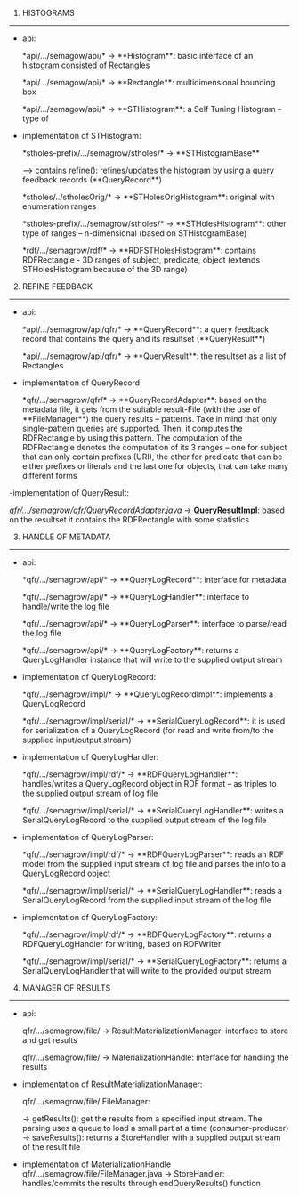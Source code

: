 1) HISTOGRAMS
-------------

- api:
	<p>*api/.../semagow/api/* → **Histogram**: basic interface of an histogram consisted of Rectangles<p>
	<p>*api/.../semagow/api/* → **Rectangle**: multidimensional bounding box<p>
	<p>*api/.../semagow/api/* → **STHistogram**: a Self Tuning Histogram – type of <Histogram><p>

- implementation of STHistogram: 
	<p>*stholes-prefix/.../semagrow/stholes/* → **STHistogramBase**<p>
	--> contains refine(): refines/updates the histogram by using a query feedback records (**QueryRecord**) 

	<p>*stholes/../stholesOrig/* → **STHolesOrigHistogram**: original with enumeration ranges<p>
	<p>*stholes-prefix/.../semagrow/stholes/* → **STHolesHistogram**: other type of ranges – n-dimensional (based on STHistogramBase)<p>
	<p>*rdf/.../semagrow/rdf/* → **RDFSTHolesHistogram**: contains RDFRectangle - 3D ranges of subject, predicate, object (extends STHolesHistogram because of the 3D range)<p>

2) REFINE FEEDBACK
------------------

- api:
	<p>*api/.../semagrow/api/qfr/* → **QueryRecord**: a query feedback record that contains the query and its resultset (**QueryResult**)<p>
	<p>*api/.../semagrow/api/qfr/* → **QueryResult**: the resultset as a list of Rectangles<p>

- implementation of QueryRecord:
	<p>*qfr/.../semagrow/qfr/* → **QueryRecordAdapter**: based on the metadata file, it gets from the suitable result-File (with the use of **FileManager**) the query results – patterns. Take in mind that only single-pattern queries are supported. Then, it computes the RDFRectangle by using this pattern. The computation of the RDFRectangle denotes the computation of its 3 ranges – one for subject that can only contain prefixes (URI), the other for predicate that can be either prefixes or literals and the last one for objects, that can take many different forms<p>

-implementation of  QueryResult:
	<p>*qfr/.../semagrow/qfr/QueryRecordAdapter.java* → **QueryResultImpl**: based on the resultset it contains the RDFRectangle with some statistics<p>


3) HANDLE OF METADATA
---------------------

- api:
	<p>*qfr/.../semagrow/api/* → **QueryLogRecord**: interface for metadata<p>
	<p>*qfr/.../semagrow/api/* → **QueryLogHandler**: interface to handle/write the log file<p>
	<p>*qfr/.../semagrow/api/* → **QueryLogParser**: interface to parse/read the log file<p>
	<p>*qfr/.../semagrow/api/* → **QueryLogFactory**: returns a  QueryLogHandler instance that will write to the supplied output stream<p>

- implementation of QueryLogRecord:
	<p>*qfr/.../semagrow/impl/* → **QueryLogRecordImpl**: implements a QueryLogRecord<p>
	<p>*qfr/.../semagrow/impl/serial/* → **SerialQueryLogRecord**: it is used for serialization of a QueryLogRecord (for read and write from/to the supplied input/output stream)<p>

- implementation of QueryLogHandler:
	<p>*qfr/.../semagrow/impl/rdf/* → **RDFQueryLogHandler**: handles/writes a QueryLogRecord object in RDF format – as triples to the supplied output stream of log file<p>
	<p>*qfr/.../semagrow/impl/serial/* → **SerialQueryLogHandler**: writes a SerialQueryLogRecord to the supplied output stream of the log file<p>

- implementation of QueryLogParser:
	<p>*qfr/.../semagrow/impl/rdf/* → **RDFQueryLogParser**: reads an RDF model from the supplied input stream of log file and parses the info to a QueryLogRecord object<p>
	<p>*qfr/.../semagrow/impl/serial/* → **SerialQueryLogHandler**: reads a SerialQueryLogRecord from the supplied input stream of the log file<p>

- implementation of QueryLogFactory:
	<p>*qfr/.../semagrow/impl/rdf/* → **RDFQueryLogFactory**: returns a RDFQueryLogHandler for writing, based on RDFWriter<p>
	<p>*qfr/.../semagrow/impl/serial/* → **SerialQueryLogFactory**: returns a SerialQueryLogHandler that will write to the provided output stream<p>


4) MANAGER OF RESULTS
---------------------

- api:
	<p>qfr/.../semagrow/file/ → ResultMaterializationManager: interface to store and get results<p>
	<p>qfr/.../semagrow/file/ → MaterializationHandle: interface for handling the results<p>

- implementation of ResultMaterializationManager:
	<p>qfr/.../semagrow/file/ FileManager: 
		
	-> getResults(): get the results from a specified input stream. The parsing uses a queue to load a small part at a time (consumer-producer)
	-> saveResults(): returns a StoreHandler with a supplied output stream of the result file<p>

- implementation of  MaterializationHandle
	qfr/.../semagrow/file/FileManager.java → StoreHandler: handles/commits the results through endQueryResults() function


